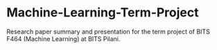 # Machine-Learning-Term-Project
Research paper summary and presentation for the term project of BITS F464 (Machine Learning) at BITS Pilani.
